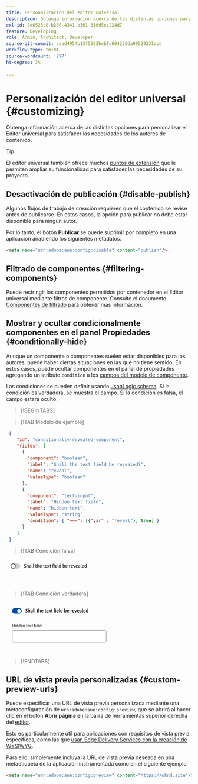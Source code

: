 ```yaml
---
title: Personalización del editor universal
description: Obtenga información acerca de las distintas opciones para personalizar el Editor universal para satisfacer las necesidades de los autores de contenido.
exl-id: 8d6523c8-b266-4341-b301-316d5ec224d7
feature: Developing
role: Admin, Architect, Developer
source-git-commit: cdad4954b13f5582bebfd604220da90529231ccd
workflow-type: tm+mt
source-wordcount: '297'
ht-degree: 3%

---
```



# Personalización del editor universal {#customizing}

Obtenga información acerca de las distintas opciones para personalizar el Editor universal para satisfacer las necesidades de los autores de contenido.

>[!TIP]
>
>El editor universal también ofrece muchos [puntos de extensión](/help/implementing/universal-editor/extending.md) que le permiten ampliar su funcionalidad para satisfacer las necesidades de su proyecto.

## Desactivación de publicación {#disable-publish}

Algunos flujos de trabajo de creación requieren que el contenido se revise antes de publicarse. En estos casos, la opción para publicar no debe estar disponible para ningún autor.

Por lo tanto, el botón **Publicar** se puede suprimir por completo en una aplicación añadiendo los siguientes metadatos.

```html
<meta name="urn:adobe:aue:config:disable" content="publish"/>
```

## Filtrado de componentes {#filtering-components}

Puede restringir los componentes permitidos por contenedor en el Editor universal mediante filtros de componente. Consulte el documento [Componentes de filtrado](/help/implementing/universal-editor/filtering.md) para obtener más información.

## Mostrar y ocultar condicionalmente componentes en el panel Propiedades {#conditionally-hide}

Aunque un componente o componentes suelen estar disponibles para los autores, puede haber ciertas situaciones en las que no tiene sentido. En estos casos, puede ocultar componentes en el panel de propiedades agregando un atributo `condition` a los [campos del modelo de componente](/help/implementing/universal-editor/field-types.md#fields).

Las condiciones se pueden definir usando [JsonLogic schema](https://jsonlogic.com/). Si la condición es verdadera, se muestra el campo. Si la condición es falsa, el campo estará oculto.

>[!BEGINTABS]

>[!TAB Modelo de ejemplo]

```json
 {
    "id": "conditionally-revealed-component",
    "fields": [
      {
        "component": "boolean",
        "label": "Shall the text field be revealed?",
        "name": "reveal",
        "valueType": "boolean"
      },
      {
        "component": "text-input",
        "label": "Hidden text field",
        "name": "hidden-text",
        "valueType": "string",
        "condition": { "===": [{"var" : "reveal"}, true] }
      }
    ]
 }
```

>[!TAB Condición falsa]

![Campo de texto oculto](assets/hidden.png)

>[!TAB Condición verdadera]

![Campo de texto mostrado](assets/shown.png)

>[!ENDTABS]

## URL de vista previa personalizadas {#custom-preview-urls}

Puede especificar una URL de vista previa personalizada mediante una metaconfiguración de `urn:adobe:aue:config:preview`, que se abrirá al hacer clic en el botón **Abrir página** en la barra de herramientas superior derecha del [editor](/help/sites-cloud/authoring/universal-editor/navigation.md#universal-editor-toolbar).

Esto es particularmente útil para aplicaciones con requisitos de vista previa específicos, como las que [usan Edge Delivery Services con la creación de WYSIWYG](/help/edge/wysiwyg-authoring/authoring.md).

Para ello, simplemente incluya la URL de vista previa deseada en una metaetiqueta de la aplicación instrumentada como en el siguiente ejemplo.

```html
<meta name="urn:adobe:aue:config:preview" content="https://wknd.site"/>
```
